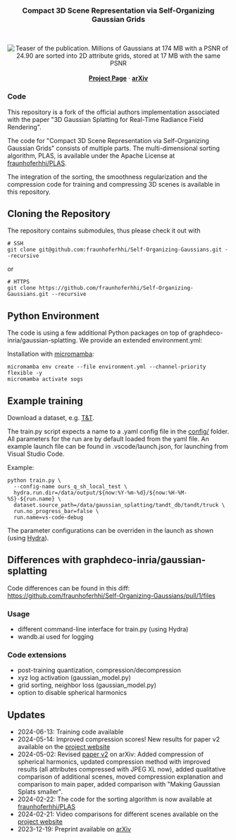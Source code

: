 <div align="center">
   <h3 align="center">Compact 3D Scene Representation via Self-Organizing Gaussian Grids</h3>
   <br />

  <p align="center">
   <img src="https://fraunhoferhhi.github.io/Self-Organizing-Gaussians/static/images/teaser.png" alt="Teaser of the publication. Millions of Gaussians at 174 MB with a PSNR of 24.90 are sorted into 2D attribute grids, stored at 17 MB with the same PSNR">
    <br />
    <br />
    <a href="https://fraunhoferhhi.github.io/Self-Organizing-Gaussians/"><strong>Project Page</strong></a>
    ·
    <a href="https://arxiv.org/abs/2312.13299" target="_blank"><strong>arXiv</strong></a>
  </p>

</div>

### Code

This repository is a fork of the official authors implementation associated with the paper "3D Gaussian Splatting for Real-Time Radiance Field Rendering".

The code for "Compact 3D Scene Representation via Self-Organizing Gaussian Grids" consists of multiple parts. The multi-dimensional sorting algorithm, PLAS, is available under the Apache License at [fraunhoferhhi/PLAS](https://github.com/fraunhoferhhi/PLAS).

The integration of the sorting, the smoothness regularization and the compression code for training and compressing 3D scenes is available in this repository.

## Cloning the Repository

The repository contains submodules, thus please check it out with 
```shell
# SSH
git clone git@github.com:fraunhoferhhi/Self-Organizing-Gaussians.git --recursive
```
or
```shell
# HTTPS
git clone https://github.com/fraunhoferhhi/Self-Organizing-Gaussians.git --recursive
```

## Python Environment

The code is using a few additional Python packages on top of graphdeco-inria/gaussian-splatting. We provide an extended environment.yml:

Installation with [micromamba](https://mamba.readthedocs.io/en/latest/installation/micromamba-installation.html):

```shell
micromamba env create --file environment.yml --channel-priority flexible -y
micromamba activate sogs
```

## Example training

Download a dataset, e.g. [T&T](https://repo-sam.inria.fr/fungraph/3d-gaussian-splatting/datasets/input/tandt_db.zip).

The train.py script expects a name to a .yaml config file in the [config/](config/) folder. All parameters for the run are by default loaded from the yaml file. An example launch file can be found in .vscode/launch.json, for launching from Visual Studio Code.

Example:

```shell
python train.py \
  --config-name ours_q_sh_local_test \
  hydra.run.dir=/data/output/${now:%Y-%m-%d}/${now:%H-%M-%S}-${run.name} \
  dataset.source_path=/data/gaussian_splatting/tandt_db/tandt/truck \
  run.no_progress_bar=false \
  run.name=vs-code-debug
```

The parameter configurations can be overriden in the launch as shown (using [Hydra](https://hydra.cc/)).


## Differences with graphdeco-inria/gaussian-splatting

Code differences can be found in this diff: https://github.com/fraunhoferhhi/Self-Organizing-Gaussians/pull/1/files

### Usage
- different command-line interface for train.py (using Hydra)
- wandb.ai used for logging

### Code extensions
- post-training quantization, compression/decompression
- xyz log activation (gaussian_model.py)
- grid sorting, neighbor loss (gaussian_model.py)
- option to disable spherical harmonics


## Updates

- 2024-06-13: Training code available
- 2024-05-14: Improved compression scores! New results for paper v2 available on the [project website](https://fraunhoferhhi.github.io/Self-Organizing-Gaussians/)
- 2024-05-02: Revised [paper v2](https://arxiv.org/pdf/2312.13299) on arXiv: Added compression of spherical harmonics, updated compression method with improved results (all attributes compressed with JPEG XL now), added qualitative comparison of additional scenes, moved compression explanation and comparison to main paper, added comparison with "Making Gaussian Splats smaller".
- 2024-02-22: The code for the sorting algorithm is now available at [fraunhoferhhi/PLAS](https://github.com/fraunhoferhhi/PLAS)
- 2024-02-21: Video comparisons for different scenes available on the [project website](https://fraunhoferhhi.github.io/Self-Organizing-Gaussians/)
- 2023-12-19: Preprint available on [arXiv](https://arxiv.org/abs/2312.13299)

